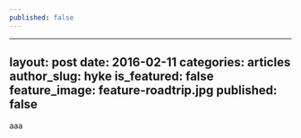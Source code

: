 ```yaml
---
published: false
---
```

---
layout: post
date: 2016-02-11
categories: articles
author_slug: hyke
is_featured: false
feature_image: feature-roadtrip.jpg
published: false
---
aaa
